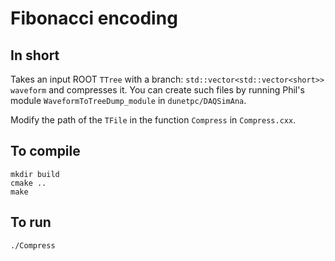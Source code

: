 # Fibonacci encoding
## In short
Takes an input ROOT `TTree` with a branch: `std::vector<std::vector<short>> waveform` and compresses it. You can create such files by running Phil's module `WaveformToTreeDump_module` in `dunetpc/DAQSimAna`.

Modify the path of the `TFile` in the function `Compress` in `Compress.cxx`.

## To compile
```
mkdir build
cmake ..
make
```

## To run
```
./Compress
```
